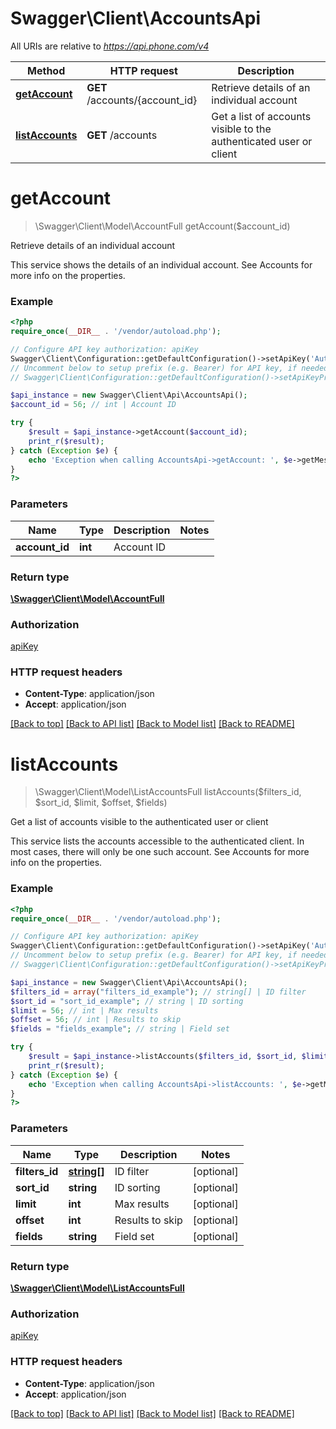 # Swagger\Client\AccountsApi

All URIs are relative to *https://api.phone.com/v4*

Method | HTTP request | Description
------------- | ------------- | -------------
[**getAccount**](AccountsApi.md#getAccount) | **GET** /accounts/{account_id} | Retrieve details of an individual account
[**listAccounts**](AccountsApi.md#listAccounts) | **GET** /accounts | Get a list of accounts visible to the authenticated user or client


# **getAccount**
> \Swagger\Client\Model\AccountFull getAccount($account_id)

Retrieve details of an individual account

This service shows the details of an individual account. See Accounts for more info on the properties.

### Example
```php
<?php
require_once(__DIR__ . '/vendor/autoload.php');

// Configure API key authorization: apiKey
Swagger\Client\Configuration::getDefaultConfiguration()->setApiKey('Authorization', 'YOUR_API_KEY');
// Uncomment below to setup prefix (e.g. Bearer) for API key, if needed
// Swagger\Client\Configuration::getDefaultConfiguration()->setApiKeyPrefix('Authorization', 'Bearer');

$api_instance = new Swagger\Client\Api\AccountsApi();
$account_id = 56; // int | Account ID

try {
    $result = $api_instance->getAccount($account_id);
    print_r($result);
} catch (Exception $e) {
    echo 'Exception when calling AccountsApi->getAccount: ', $e->getMessage(), PHP_EOL;
}
?>
```

### Parameters

Name | Type | Description  | Notes
------------- | ------------- | ------------- | -------------
 **account_id** | **int**| Account ID |

### Return type

[**\Swagger\Client\Model\AccountFull**](../Model/AccountFull.md)

### Authorization

[apiKey](../../README.md#apiKey)

### HTTP request headers

 - **Content-Type**: application/json
 - **Accept**: application/json

[[Back to top]](#) [[Back to API list]](../../README.md#documentation-for-api-endpoints) [[Back to Model list]](../../README.md#documentation-for-models) [[Back to README]](../../README.md)

# **listAccounts**
> \Swagger\Client\Model\ListAccountsFull listAccounts($filters_id, $sort_id, $limit, $offset, $fields)

Get a list of accounts visible to the authenticated user or client

This service lists the accounts accessible to the authenticated client. In most cases, there will only be one such account. See Accounts for more info on the properties.

### Example
```php
<?php
require_once(__DIR__ . '/vendor/autoload.php');

// Configure API key authorization: apiKey
Swagger\Client\Configuration::getDefaultConfiguration()->setApiKey('Authorization', 'YOUR_API_KEY');
// Uncomment below to setup prefix (e.g. Bearer) for API key, if needed
// Swagger\Client\Configuration::getDefaultConfiguration()->setApiKeyPrefix('Authorization', 'Bearer');

$api_instance = new Swagger\Client\Api\AccountsApi();
$filters_id = array("filters_id_example"); // string[] | ID filter
$sort_id = "sort_id_example"; // string | ID sorting
$limit = 56; // int | Max results
$offset = 56; // int | Results to skip
$fields = "fields_example"; // string | Field set

try {
    $result = $api_instance->listAccounts($filters_id, $sort_id, $limit, $offset, $fields);
    print_r($result);
} catch (Exception $e) {
    echo 'Exception when calling AccountsApi->listAccounts: ', $e->getMessage(), PHP_EOL;
}
?>
```

### Parameters

Name | Type | Description  | Notes
------------- | ------------- | ------------- | -------------
 **filters_id** | [**string[]**](../Model/string.md)| ID filter | [optional]
 **sort_id** | **string**| ID sorting | [optional]
 **limit** | **int**| Max results | [optional]
 **offset** | **int**| Results to skip | [optional]
 **fields** | **string**| Field set | [optional]

### Return type

[**\Swagger\Client\Model\ListAccountsFull**](../Model/ListAccountsFull.md)

### Authorization

[apiKey](../../README.md#apiKey)

### HTTP request headers

 - **Content-Type**: application/json
 - **Accept**: application/json

[[Back to top]](#) [[Back to API list]](../../README.md#documentation-for-api-endpoints) [[Back to Model list]](../../README.md#documentation-for-models) [[Back to README]](../../README.md)

